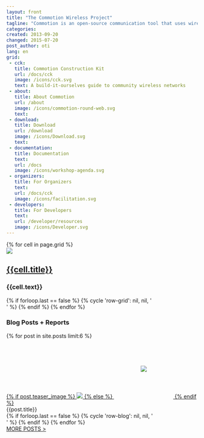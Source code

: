 ```yaml
---
layout: front
title: "The Commotion Wireless Project"
tagline: "Commotion is an open-source communication tool that uses wireless devices to create decentralized mesh networks."
categories:
created: 2013-09-20
changed: 2015-07-20
post_author: oti
lang: en
grid:
 - cck:
   title: Commotion Construction Kit
   url: /docs/cck
   image: /icons/cck.svg
   text: A build-it-ourselves guide to community wireless networks
 - about:
   title: About Commotion
   url: /about
   image: /icons/commotion-round-web.svg
   text:
 - download:
   title: Download
   url: /download
   image: /icons/Download.svg
   text:
 - documentation:
   title: Documentation
   text:
   url: /docs
   image: /icons/workshop-agenda.svg
 - organizers:
   title: For Organizers
   text:
   url: /docs/cck
   image: /icons/facilitation.svg
 - developers:
   title: For Developers
   text:
   url: /developer/resources
   image: /icons/Developer.svg
---
```


<!-- TODO: Look at TWBS gutter/tile/thumbnail system to construct grid -->
<div class="grid home-width container">
  <div class="grid-row row">
    {% for cell in page.grid %}
    <div class="grid-cell">
      <a href="{{site.baseurl}}{{cell.url}}" class="simple"><img src="{{site.baseurl}}{{cell.image}}" class="grid-icon"></a>
      <h2 class="h4"><a href="{{site.baseurl}}{{cell.url}}" class="simple">{{cell.title}}</a></h2>
      <h3 class="h5 small">{{cell.text}}</h3>
    </div>
    {% if forloop.last == false %}
    {% cycle 'row-grid': nil, nil, '</div><div class="grid-row row">' %}
    {% endif %}
    {% endfor %}
  </div>
</div>




<h3>Blog Posts + Reports</h3>
<div class="grid home-width container">
  <div class="grid-row row">
    {% for post in site.posts limit:6 %}
    <div class="grid-cell grid-gallery">
      <div class="figure">
	<a href="{{site.baseurl}}{{post.url}}">
	  {% if post.teaser_image %}
	  <img src="/{{site.imageurl}}/{{post.teaser_image}}" />
	  {% else %}
	  <img src="{{site.baseurl}}/icons/map.svg" style="padding:70px;"/>
	  {% endif %}
	</a><div class="caption">{{post.title}}</div>
      </div>
    </div>
    {% if forloop.last == false %}
    {% cycle 'row-blog': nil, nil, '</div><div class="grid-row row">' %}
    {% endif %}
    {% endfor %}
  </div>
  <div class="grid-row row">
    <div class="grid-cell"><a href="{{site.baseurl}}/blog/">MORE POSTS > </a></div>
  </div>
</div>
